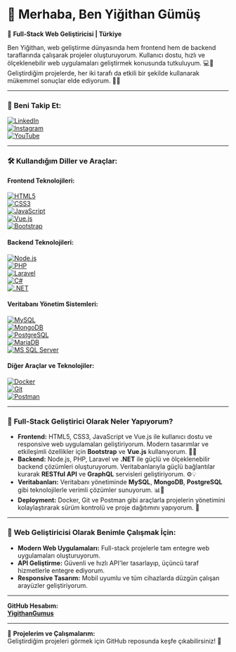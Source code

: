 # 👋 Merhaba, Ben Yiğithan Gümüş

🎯 **Full-Stack Web Geliştiricisi | Türkiye**

Ben Yiğithan, web geliştirme dünyasında hem frontend hem de backend taraflarında çalışarak projeler oluşturuyorum. Kullanıcı dostu, hızlı ve ölçeklenebilir web uygulamaları geliştirmek konusunda tutkuluyum. 💻🚀  
Geliştirdiğim projelerde, her iki tarafı da etkili bir şekilde kullanarak mükemmel sonuçlar elde ediyorum. 🎨💡

---

### 📱 **Beni Takip Et:**  
[![LinkedIn](https://raw.githubusercontent.com/rahuldkjain/github-profile-readme-generator/master/src/images/icons/Social/linked-in-alt.svg)](https://linkedin.com/in/yiğithan-gümüş-b66060228)  
[![Instagram](https://raw.githubusercontent.com/rahuldkjain/github-profile-readme-generator/master/src/images/icons/Social/instagram.svg)](https://instagram.com/yigithangumus)  
[![YouTube](https://raw.githubusercontent.com/rahuldkjain/github-profile-readme-generator/master/src/images/icons/Social/youtube.svg)](https://www.youtube.com/c/yigithangumus3158)

---

### 🛠️ **Kullandığım Diller ve Araçlar:**

#### **Frontend Teknolojileri:**
[![HTML5](https://raw.githubusercontent.com/devicons/devicon/master/icons/html5/html5-original-wordmark.svg)](https://www.w3.org/html/)  
[![CSS3](https://raw.githubusercontent.com/devicons/devicon/master/icons/css3/css3-original-wordmark.svg)](https://www.w3schools.com/css/)  
[![JavaScript](https://raw.githubusercontent.com/devicons/devicon/master/icons/javascript/javascript-original.svg)](https://developer.mozilla.org/en-US/docs/Web/JavaScript)  
[![Vue.js](https://raw.githubusercontent.com/devicons/devicon/master/icons/vuejs/vuejs-original-wordmark.svg)](https://vuejs.org/)  
[![Bootstrap](https://raw.githubusercontent.com/devicons/devicon/master/icons/bootstrap/bootstrap-plain-wordmark.svg)](https://getbootstrap.com)  

#### **Backend Teknolojileri:**
[![Node.js](https://raw.githubusercontent.com/devicons/devicon/master/icons/nodejs/nodejs-original-wordmark.svg)](https://nodejs.org)  
[![PHP](https://raw.githubusercontent.com/devicons/devicon/master/icons/php/php-original.svg)](https://www.php.net)  
[![Laravel](https://raw.githubusercontent.com/devicons/devicon/master/icons/laravel/laravel-plain-wordmark.svg)](https://laravel.com/)  
[![C#](https://raw.githubusercontent.com/devicons/devicon/master/icons/csharp/csharp-original.svg)](https://www.w3schools.com/cs/)  
[![.NET](https://raw.githubusercontent.com/devicons/devicon/master/icons/dot-net/dot-net-original-wordmark.svg)](https://dotnet.microsoft.com/)

#### **Veritabanı Yönetim Sistemleri:**
[![MySQL](https://raw.githubusercontent.com/devicons/devicon/master/icons/mysql/mysql-original-wordmark.svg)](https://www.mysql.com/)  
[![MongoDB](https://raw.githubusercontent.com/devicons/devicon/master/icons/mongodb/mongodb-original-wordmark.svg)](https://www.mongodb.com/)  
[![PostgreSQL](https://raw.githubusercontent.com/devicons/devicon/master/icons/postgresql/postgresql-original-wordmark.svg)](https://www.postgresql.org)  
[![MariaDB](https://www.vectorlogo.zone/logos/mariadb/mariadb-icon.svg)](https://mariadb.org/)  
[![MS SQL Server](https://www.svgrepo.com/show/303229/microsoft-sql-server-logo.svg)](https://www.microsoft.com/en-us/sql-server)

#### **Diğer Araçlar ve Teknolojiler:**
[![Docker](https://raw.githubusercontent.com/devicons/devicon/master/icons/docker/docker-original-wordmark.svg)](https://www.docker.com/)  
[![Git](https://www.vectorlogo.zone/logos/git-scm/git-scm-icon.svg)](https://git-scm.com/)  
[![Postman](https://www.vectorlogo.zone/logos/getpostman/getpostman-icon.svg)](https://postman.com)

---

### 🌟 **Full-Stack Geliştirici Olarak Neler Yapıyorum?**

- **Frontend:** HTML5, CSS3, JavaScript ve Vue.js ile kullanıcı dostu ve responsive web uygulamaları geliştiriyorum. Modern tasarımlar ve etkileşimli özellikler için **Bootstrap** ve **Vue.js** kullanıyorum. 🎨📱  
- **Backend:** Node.js, PHP, Laravel ve **.NET** ile güçlü ve ölçeklenebilir backend çözümleri oluşturuyorum. Veritabanlarıyla güçlü bağlantılar kurarak **RESTful API** ve **GraphQL** servisleri geliştiriyorum. ⚙️💡  
- **Veritabanları:** Veritabanı yönetiminde **MySQL**, **MongoDB**, **PostgreSQL** gibi teknolojilerle verimli çözümler sunuyorum. 📊💾  
- **Deployment:** Docker, Git ve Postman gibi araçlarla projelerin yönetimini kolaylaştırarak sürüm kontrolü ve proje dağıtımını yapıyorum. 🚀

---

### 💬 **Web Geliştiricisi Olarak Benimle Çalışmak İçin:**  
- **Modern Web Uygulamaları:** Full-stack projelerle tam entegre web uygulamaları oluşturuyorum.  
- **API Geliştirme:** Güvenli ve hızlı API'ler tasarlayıp, üçüncü taraf hizmetlerle entegre ediyorum.  
- **Responsive Tasarım:** Mobil uyumlu ve tüm cihazlarda düzgün çalışan arayüzler geliştiriyorum.

---

**GitHub Hesabım:**  
[**YigithanGumus**](https://github.com/YigithanGumus)

---

🌟 **Projelerim ve Çalışmalarım:**  
Geliştirdiğim projeleri görmek için GitHub reposunda keşfe çıkabilirsiniz! 🚀
